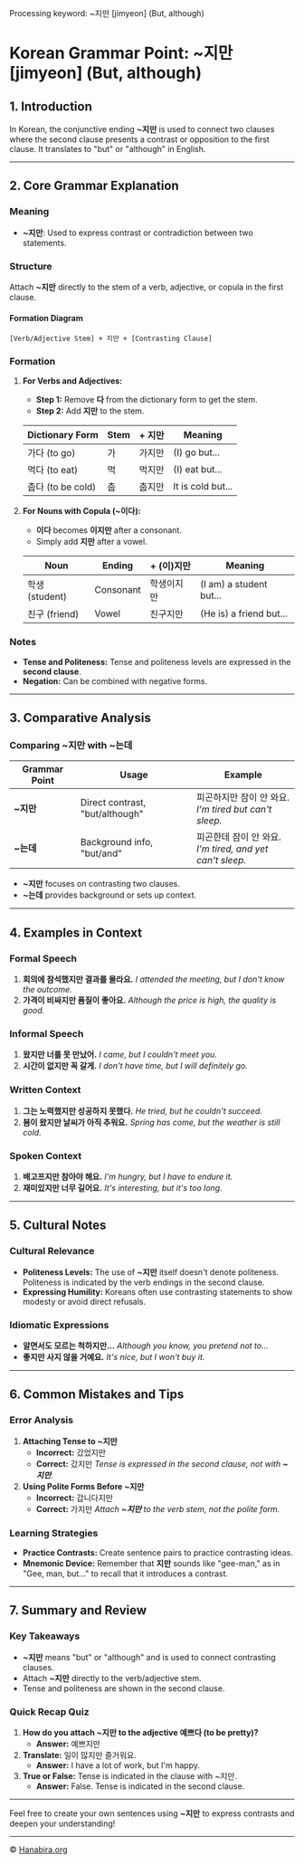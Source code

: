 Processing keyword: ~지만 [jimyeon] (But, although)
# Korean Grammar Point: ~지만 [jimyeon] (But, although)

## 1. Introduction
In Korean, the conjunctive ending **~지만** is used to connect two clauses where the second clause presents a contrast or opposition to the first clause. It translates to "but" or "although" in English.

---
## 2. Core Grammar Explanation
### Meaning
- **~지만**: Used to express contrast or contradiction between two statements.
### Structure
Attach **~지만** directly to the stem of a verb, adjective, or copula in the first clause.
#### Formation Diagram
```
[Verb/Adjective Stem] + 지만 + [Contrasting Clause]
```
### Formation
1. **For Verbs and Adjectives:**
   - **Step 1:** Remove **다** from the dictionary form to get the stem.
   - **Step 2:** Add **지만** to the stem.
   
   | Dictionary Form | Stem    | + 지만  | Meaning                     |
   |-----------------|---------|---------|-----------------------------|
   | 가다 (to go)      | 가      | 가지만   | (I) go but...               |
   | 먹다 (to eat)     | 먹     | 먹지만   | (I) eat but...              |
   | 춥다 (to be cold) | 춥     | 춥지만   | It is cold but...           |

2. **For Nouns with Copula (~이다):**
   - **이다** becomes **이지만** after a consonant.
   - Simply add **지만** after a vowel.
   
   | Noun           | Ending    | + (이)지만 | Meaning                         |
   |----------------|-----------|-----------|---------------------------------|
   | 학생 (student)   | Consonant | 학생이지만  | (I am) a student but...         |
   | 친구 (friend)    | Vowel     | 친구지만   | (He is) a friend but...         |

### Notes
- **Tense and Politeness:** Tense and politeness levels are expressed in the **second clause**.
- **Negation:** Can be combined with negative forms.
---
## 3. Comparative Analysis
### Comparing **~지만** with **~는데**

| Grammar Point | Usage                          | Example                                |
|---------------|--------------------------------|----------------------------------------|
| **~지만**      | Direct contrast, "but/although" | 피곤하지만 잠이 안 와요. <br> *I'm tired but can't sleep.* |
| **~는데**      | Background info, "but/and"      | 피곤한데 잠이 안 와요. <br> *I'm tired, and yet can't sleep.* |

- **~지만** focuses on contrasting two clauses.
- **~는데** provides background or sets up context.
---
## 4. Examples in Context
### Formal Speech
1. **회의에 참석했지만 결과를 몰라요.**
   *I attended the meeting, but I don't know the outcome.*
2. **가격이 비싸지만 품질이 좋아요.**
   *Although the price is high, the quality is good.*
### Informal Speech
1. **왔지만 너를 못 만났어.**
   *I came, but I couldn't meet you.*
2. **시간이 없지만 꼭 갈게.**
   *I don't have time, but I will definitely go.*
### Written Context
1. **그는 노력했지만 성공하지 못했다.**
   *He tried, but he couldn't succeed.*
2. **봄이 왔지만 날씨가 아직 추워요.**
   *Spring has come, but the weather is still cold.*
### Spoken Context
1. **배고프지만 참아야 해요.**
   *I'm hungry, but I have to endure it.*
2. **재미있지만 너무 길어요.**
   *It's interesting, but it's too long.*
---
## 5. Cultural Notes
### Cultural Relevance
- **Politeness Levels:** The use of **~지만** itself doesn't denote politeness. Politeness is indicated by the verb endings in the second clause.
- **Expressing Humility:** Koreans often use contrasting statements to show modesty or avoid direct refusals.
### Idiomatic Expressions
- **알면서도 모르는 척하지만...**
  *Although you know, you pretend not to...*
- **좋지만 사지 않을 거예요.**
  *It's nice, but I won't buy it.*
---
## 6. Common Mistakes and Tips
### Error Analysis
1. **Attaching Tense to ~지만**
   - **Incorrect:** 갔었지만
   - **Correct:** 갔지만
   *Tense is expressed in the second clause, not with **~지만**.*
2. **Using Polite Forms Before ~지만**
   - **Incorrect:** 갑니다지만
   - **Correct:** 가지만
   *Attach **~지만** to the verb stem, not the polite form.*
### Learning Strategies
- **Practice Contrasts:** Create sentence pairs to practice contrasting ideas.
- **Mnemonic Device:** Remember that **지만** sounds like "gee-man," as in "Gee, man, but..." to recall that it introduces a contrast.
---
## 7. Summary and Review
### Key Takeaways
- **~지만** means "but" or "although" and is used to connect contrasting clauses.
- Attach **~지만** directly to the verb/adjective stem.
- Tense and politeness are shown in the second clause.
### Quick Recap Quiz
1. **How do you attach ~지만 to the adjective 예쁘다 (to be pretty)?**
   - **Answer:** 예쁘지만
2. **Translate:** 일이 많지만 즐거워요.
   - **Answer:** I have a lot of work, but I'm happy.
3. **True or False:** Tense is indicated in the clause with ~지만.
   - **Answer:** False. Tense is indicated in the second clause.
---
Feel free to create your own sentences using **~지만** to express contrasts and deepen your understanding!

---
© [Hanabira.org](https://hanabira.org)
